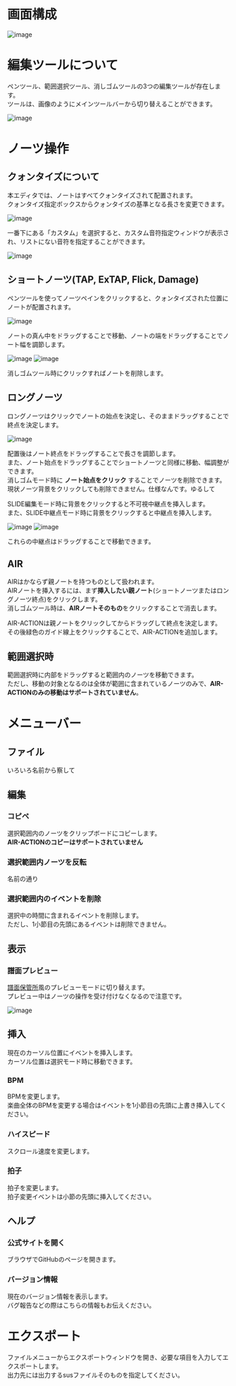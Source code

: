 # 画面構成

![image](https://user-images.githubusercontent.com/7324519/37137936-5d4e9184-22eb-11e8-964c-8e8107cca1a3.png)

# 編集ツールについて
ペンツール、範囲選択ツール、消しゴムツールの3つの編集ツールが存在します。  
ツールは、画像のようにメインツールバーから切り替えることができます。  

![image](https://user-images.githubusercontent.com/7324519/37137910-42ae4414-22eb-11e8-8f2c-cf9a6a7b953a.png)

# ノーツ操作
## クォンタイズについて
本エディタでは、ノートはすべてクォンタイズされて配置されます。  
クォンタイズ指定ボックスからクォンタイズの基準となる長さを変更できます。  

![image](https://user-images.githubusercontent.com/7324519/37137885-2aabe45c-22eb-11e8-9d0b-d27d840c6476.png)

一番下にある「カスタム」を選択すると、カスタム音符指定ウィンドウが表示され、リストにない音符を指定することができます。  

![image](https://user-images.githubusercontent.com/7324519/37137895-34373ee0-22eb-11e8-9b8f-724f1c1ef085.png)

## ショートノーツ(TAP, ExTAP, Flick, Damage)
ペンツールを使ってノーツペインをクリックすると、クォンタイズされた位置にノートが配置されます。  

![image](https://user-images.githubusercontent.com/7324519/37137950-71acca88-22eb-11e8-8d2f-9de812650b1f.png)

ノートの真ん中をドラッグすることで移動、ノートの端をドラッグすることでノート幅を調節します。  

![image](https://user-images.githubusercontent.com/7324519/37138011-b7c70010-22eb-11e8-88f0-b651cc609b27.png)
![image](https://user-images.githubusercontent.com/7324519/37138021-c2f31546-22eb-11e8-9b69-dd8fc6ab86a6.png)

消しゴムツール時にクリックすればノートを削除します。  

## ロングノーツ
ロングノーツはクリックでノートの始点を決定し、そのままドラッグすることで終点を決定します。  

![image](https://user-images.githubusercontent.com/7324519/37264078-d4888e66-25ee-11e8-91ac-fdac15089bd9.png)

配置後はノート終点をドラッグすることで長さを調節します。  
また、ノート始点をドラッグすることでショートノーツと同様に移動、幅調整ができます。  
消しゴムモード時に **ノート始点をクリック** することでノーツを削除できます。  
現状ノーツ背景をクリックしても削除できません。仕様なんです。ゆるして  

SLIDE編集モード時に背景をクリックすると不可視中継点を挿入します。  
また、SLIDE中継点モード時に背景をクリックすると中継点を挿入します。  

![image](https://user-images.githubusercontent.com/7324519/37264121-162981f4-25ef-11e8-8a74-91bad69d40d8.png)
![image](https://user-images.githubusercontent.com/7324519/37264134-23069df8-25ef-11e8-9381-3cdc1f9661ca.png)

これらの中継点はドラッグすることで移動できます。  

## AIR
AIRはかならず親ノートを持つものとして扱われます。  
AIRノートを挿入するには、まず**挿入したい親ノート**(ショートノーツまたはロングノーツ終点)をクリックします。  
消しゴムツール時は、**AIRノートそのもの**をクリックすることで消去します。  

AIR-ACTIONは親ノートをクリックしてからドラッグして終点を決定します。  
その後緑色のガイド線上をクリックすることで、AIR-ACTIONを追加します。  

## 範囲選択時
範囲選択時に内部をドラッグすると範囲内のノーツを移動できます。  
ただし、移動の対象となるのは全体が範囲に含まれているノーツのみで、**AIR-ACTIONのみの移動はサポートされていません**。  

# メニューバー
## ファイル
いろいろ名前から察して  

## 編集
### コピペ
選択範囲内のノーツをクリップボードにコピーします。  
**AIR-ACTIONのコピーはサポートされていません**  

### 選択範囲内ノーツを反転
名前の通り  

### 選択範囲内のイベントを削除
選択中の時間に含まれるイベントを削除します。  
ただし、1小節目の先頭にあるイベントは削除できません。  

## 表示
### 譜面プレビュー
[譜面保管所](http://sdvx.in/chunithm.html)風のプレビューモードに切り替えます。  
プレビュー中はノーツの操作を受け付けなくなるので注意です。  

![image](https://user-images.githubusercontent.com/7324519/36303391-5f361d1a-134f-11e8-93f4-3e68f7a371d9.png)

## 挿入
現在のカーソル位置にイベントを挿入します。  
カーソル位置は選択モード時に移動できます。  

### BPM
BPMを変更します。  
楽曲全体のBPMを変更する場合はイベントを1小節目の先頭に上書き挿入してください。  

### ハイスピード
スクロール速度を変更します。

### 拍子
拍子を変更します。  
拍子変更イベントは小節の先頭に挿入してください。  

## ヘルプ
### 公式サイトを開く
ブラウザでGitHubのページを開きます。  

### バージョン情報
現在のバージョン情報を表示します。  
バグ報告などの際はこちらの情報もお伝えください。  

# エクスポート
ファイルメニューからエクスポートウィンドウを開き、必要な項目を入力してエクスポートします。  
出力先には出力するsusファイルそのものを指定してください。  

